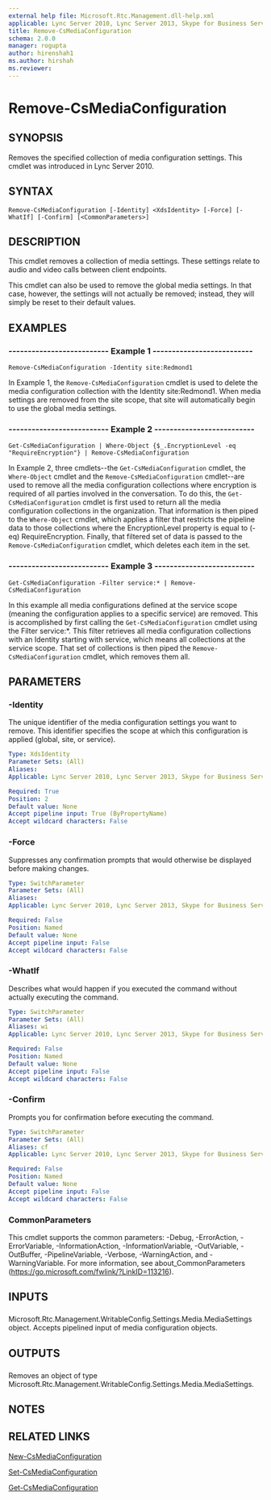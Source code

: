 ```yaml
---
external help file: Microsoft.Rtc.Management.dll-help.xml
applicable: Lync Server 2010, Lync Server 2013, Skype for Business Server 2015, Skype for Business Server 2019
title: Remove-CsMediaConfiguration
schema: 2.0.0
manager: rogupta
author: hirenshah1
ms.author: hirshah
ms.reviewer:
---
```


# Remove-CsMediaConfiguration

## SYNOPSIS
Removes the specified collection of media configuration settings.
This cmdlet was introduced in Lync Server 2010.


## SYNTAX

```
Remove-CsMediaConfiguration [-Identity] <XdsIdentity> [-Force] [-WhatIf] [-Confirm] [<CommonParameters>]
```

## DESCRIPTION
This cmdlet removes a collection of media settings.
These settings relate to audio and video calls between client endpoints.

This cmdlet can also be used to remove the global media settings.
In that case, however, the settings will not actually be removed; instead, they will simply be reset to their default values.


## EXAMPLES

### -------------------------- Example 1 --------------------------
```
Remove-CsMediaConfiguration -Identity site:Redmond1
```

In Example 1, the `Remove-CsMediaConfiguration` cmdlet is used to delete the media configuration collection with the Identity site:Redmond1.
When media settings are removed from the site scope, that site will automatically begin to use the global media settings.


### -------------------------- Example 2 --------------------------
```
Get-CsMediaConfiguration | Where-Object {$_.EncryptionLevel -eq "RequireEncryption"} | Remove-CsMediaConfiguration
```

In Example 2, three cmdlets--the `Get-CsMediaConfiguration` cmdlet, the `Where-Object` cmdlet and the `Remove-CsMediaConfiguration` cmdlet--are used to remove all the media configuration collections where encryption is required of all parties involved in the conversation.
To do this, the `Get-CsMediaConfiguration` cmdlet is first used to return all the media configuration collections in the organization.
That information is then piped to the `Where-Object` cmdlet, which applies a filter that restricts the pipeline data to those collections where the EncryptionLevel property is equal to (-eq) RequireEncryption.
Finally, that filtered set of data is passed to the `Remove-CsMediaConfiguration` cmdlet, which deletes each item in the set.


### -------------------------- Example 3 --------------------------
```
Get-CsMediaConfiguration -Filter service:* | Remove-CsMediaConfiguration
```

In this example all media configurations defined at the service scope (meaning the configuration applies to a specific service) are removed.
This is accomplished by first calling the `Get-CsMediaConfiguration` cmdlet using the Filter service:*.
This filter retrieves all media configuration collections with an Identity starting with service, which means all collections at the service scope.
That set of collections is then piped the `Remove-CsMediaConfiguration` cmdlet, which removes them all.


## PARAMETERS

### -Identity
The unique identifier of the media configuration settings you want to remove.
This identifier specifies the scope at which this configuration is applied (global, site, or service).

```yaml
Type: XdsIdentity
Parameter Sets: (All)
Aliases: 
Applicable: Lync Server 2010, Lync Server 2013, Skype for Business Server 2015, Skype for Business Server 2019

Required: True
Position: 2
Default value: None
Accept pipeline input: True (ByPropertyName)
Accept wildcard characters: False
```

### -Force
Suppresses any confirmation prompts that would otherwise be displayed before making changes.

```yaml
Type: SwitchParameter
Parameter Sets: (All)
Aliases: 
Applicable: Lync Server 2010, Lync Server 2013, Skype for Business Server 2015, Skype for Business Server 2019

Required: False
Position: Named
Default value: None
Accept pipeline input: False
Accept wildcard characters: False
```

### -WhatIf
Describes what would happen if you executed the command without actually executing the command.

```yaml
Type: SwitchParameter
Parameter Sets: (All)
Aliases: wi
Applicable: Lync Server 2010, Lync Server 2013, Skype for Business Server 2015, Skype for Business Server 2019

Required: False
Position: Named
Default value: None
Accept pipeline input: False
Accept wildcard characters: False
```

### -Confirm
Prompts you for confirmation before executing the command.

```yaml
Type: SwitchParameter
Parameter Sets: (All)
Aliases: cf
Applicable: Lync Server 2010, Lync Server 2013, Skype for Business Server 2015, Skype for Business Server 2019

Required: False
Position: Named
Default value: None
Accept pipeline input: False
Accept wildcard characters: False
```

### CommonParameters
This cmdlet supports the common parameters: -Debug, -ErrorAction, -ErrorVariable, -InformationAction, -InformationVariable, -OutVariable, -OutBuffer, -PipelineVariable, -Verbose, -WarningAction, and -WarningVariable. For more information, see about_CommonParameters (https://go.microsoft.com/fwlink/?LinkID=113216).

## INPUTS

###  
Microsoft.Rtc.Management.WritableConfig.Settings.Media.MediaSettings object.
Accepts pipelined input of media configuration objects.

## OUTPUTS

###  
Removes an object of type Microsoft.Rtc.Management.WritableConfig.Settings.Media.MediaSettings.

## NOTES

## RELATED LINKS

[New-CsMediaConfiguration](New-CsMediaConfiguration.md)

[Set-CsMediaConfiguration](Set-CsMediaConfiguration.md)

[Get-CsMediaConfiguration](Get-CsMediaConfiguration.md)

